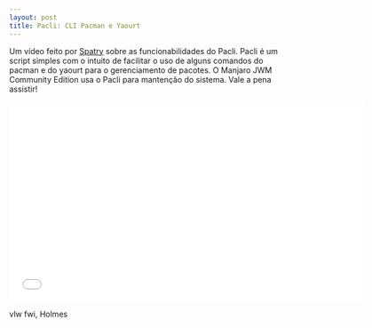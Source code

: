 ```yaml
---
layout: post
title: Pacli: CLI Pacman e Yaourt
---
```


Um vídeo feito por [Spatry](https://www.youtube.com/channel/UCmO_G49F6QTFS5CPUfuQADg) sobre as funcionabilidades do Pacli. Pacli é um script simples com o intuito de facilitar o uso de alguns comandos do pacman e do yaourt para o gerenciamento de pacotes. O Manjaro JWM Community Edition usa o Pacli para mantenção do sistema. Vale a pena assistir!

<iframe width="640" height="360" src="//www.youtube.com/embed/37btu107u7E?feature=player_detailpage" frameborder="0" allowfullscreen></iframe>

vlw fwi, Holmes